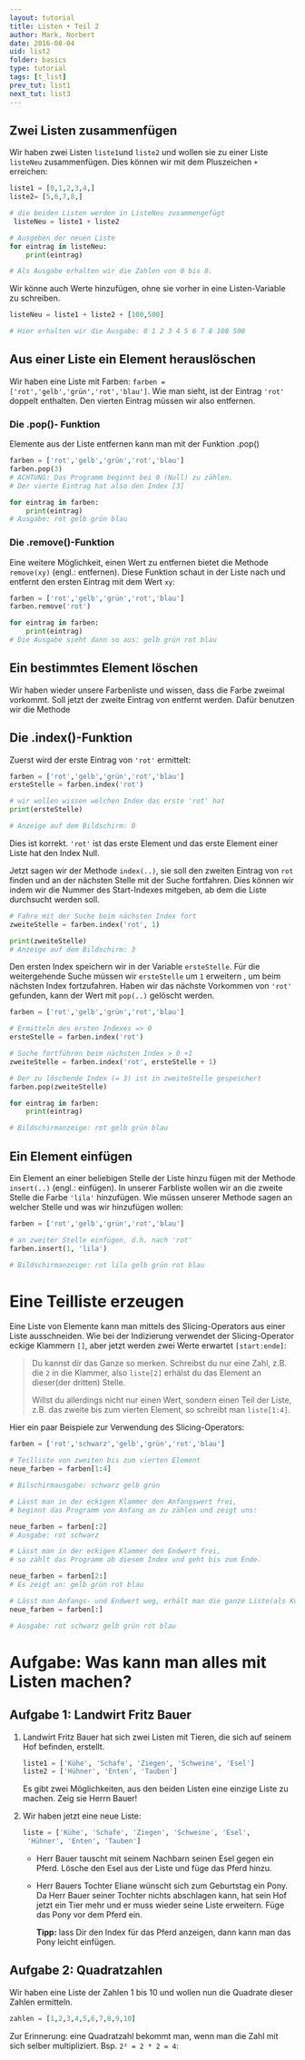 ```yaml
---
layout: tutorial
title: Listen • Teil 2
author: Mark, Norbert
date: 2016-08-04
uid: list2
folder: basics
type: tutorial
tags: [t_list]
prev_tut: list1
next_tut: list3
---
```


## Zwei Listen zusammenfügen

Wir haben zwei Listen `liste1`und `liste2` und wollen sie zu einer Liste `listeNeu` zusammenfügen. Dies können wir mit dem Pluszeichen `+` erreichen:

```python
liste1 = [0,1,2,3,4,]
liste2= [5,6,7,8,]

# die beiden Listen werden in ListeNeu zusammengefügt
 listeNeu = liste1 + liste2

# Ausgeben der neuen Liste
for eintrag in listeNeu:
    print(eintrag)

# Als Ausgabe erhalten wir die Zahlen von 0 bis 8.
```

Wir könne auch Werte hinzufügen, ohne sie vorher in eine Listen-Variable
zu schreiben.

```python
listeNeu = liste1 + liste2 + [100,500]

# Hier erhalten wir die Ausgabe: 0 1 2 3 4 5 6 7 8 100 500
```

## Aus einer Liste ein Element herauslöschen

Wir haben eine Liste mit Farben: `farben = ['rot','gelb','grün','rot','blau']`. Wie man sieht, ist der Eintrag `'rot'` doppelt enthalten. Den vierten Eintrag müssen wir also entfernen.

### Die .pop()- Funktion

Elemente aus der Liste entfernen kann man mit der Funktion .pop()

```python
farben = ['rot','gelb','grün','rot','blau']
farben.pop(3)
# ACHTUNG: Das Programm beginnt bei 0 (Null) zu zählen.
# Der vierte Eintrag hat also den Index [3]

for eintrag in farben:
    print(eintrag)
# Ausgabe: rot gelb grün blau
```

### Die .remove()-Funktion

Eine weitere Möglichkeit, einen Wert zu entfernen bietet die Methode `remove(xy)` (engl.: entfernen). Diese Funktion schaut in der Liste nach und entfernt den ersten Eintrag mit dem Wert `xy`:

```python
farben = ['rot','gelb','grün','rot','blau']
farben.remove('rot')

for eintrag in farben:
    print(eintrag)
# Die Ausgabe sieht dann so aus: gelb grün rot blau
```

## Ein bestimmtes Element löschen

Wir haben wieder unsere Farbenliste und wissen, dass die Farbe zweimal
vorkommt. Soll jetzt der zweite Eintrag von entfernt werden. Dafür
benutzen wir die Methode

## Die .index()-Funktion

Zuerst wird der erste Eintrag von `'rot'` ermittelt:

```python
farben = ['rot','gelb','grün','rot','blau']
ersteStelle = farben.index('rot')

# wir wollen wissen welchen Index das erste 'rot' hat
print(ersteStelle)

# Anzeige auf dem Bildschirm: 0
```

Dies ist korrekt. `'rot'` ist das erste Element und das erste Element einer
Liste hat den Index Null.  

Jetzt sagen wir der Methode `index(..)`, sie soll den zweiten Eintrag von `rot`
finden und an der nächsten Stelle mit der Suche fortfahren. Dies können
wir indem wir die Nummer des Start-Indexes mitgeben, ab dem die Liste
durchsucht werden soll.

```python
# Fahre mit der Suche beim nächsten Index fort
zweiteStelle = farben.index('rot', 1)

print(zweiteStelle)
# Anzeige auf dem Bildschirm: 3
```

Den ersten Index speichern wir in der Variable `ersteStelle`. Für die weitergehende Suche müssen wir `ersteStelle` um `1` erweitern , um beim nächsten Index fortzufahren. Haben wir das nächste Vorkommen von `'rot'` gefunden, kann der Wert mit `pop(..)` gelöscht werden.

```python
farben = ['rot','gelb','grün','rot','blau']

# Ermitteln des ersten Indexes => 0
ersteStelle = farben.index('rot')

# Suche fortführen beim nächsten Index > 0 +1
zweiteStelle = farben.index('rot', ersteStelle + 1)

# Der zu löschende Index (= 3) ist in zweiteStelle gespeichert
farben.pop(zweiteStelle)

for eintrag in farben:
    print(eintrag)

# Bildschirmanzeige: rot gelb grün blau
```

## Ein Element einfügen

Ein Element an einer beliebigen Stelle der Liste hinzu fügen mit der
Methode `insert(..)` (engl.: einfügen). In unserer Farbliste wollen wir an die zweite Stelle die Farbe `'lila'` hinzufügen. Wie müssen unserer Methode sagen an welcher Stelle und was wir hinzufügen wollen:

```python
farben = ['rot','gelb','grün','rot','blau']

# an zweiter Stelle einfügen, d.h. nach 'rot'
farben.insert(1, 'lila')

# Bildschirmanzeige: rot lila gelb grün rot blau
```

# Eine Teilliste erzeugen

Eine Liste von Elemente kann man mittels des Slicing-Operators aus einer
Liste ausschneiden. Wie bei der Indizierung verwendet der
Slicing-Operator eckige Klammern `[]`, aber jetzt werden zwei Werte
erwartet `[start:ende]`:

> Du kannst dir das Ganze so merken. Schreibst du nur eine Zahl, z.B. die
`2` in die Klammer, also `liste[2]` erhälst du das Element an dieser(der dritten) Stelle.
>
> Willst du allerdings nicht nur einen Wert, sondern einen Teil der Liste,
z.B. das zweite bis zum vierten Element, so schreibt man `liste[1:4]`.


Hier ein paar Beispiele zur Verwendung des Slicing-Operators:

```python
farben = ['rot','schwarz','gelb','grün','rot','blau']

# Teilliste von zweiten bis zum vierten Element
neue_farben = farben[1:4]

# Bilschirmausgabe: schwarz gelb grün

# Lässt man in der eckigen Klammer den Anfangswert frei,
# beginnt das Programm von Anfang an zu zählen und zeigt uns:

neue_farben = farben[:2]
# Ausgabe: rot schwarz

# Lässt man in der eckigen Klammer den Endwert frei,
# so zählt das Programm ab diesem Index und geht bis zum Ende.

neue_farben = farben[2:]
# Es zeigt an: gelb grün rot blau

# Lässt man Anfangs- und Endwert weg, erhält man die ganze Liste(als Kopie):
neue_farben = farben[:]

# Ausgabe: rot schwarz gelb grün rot blau
```


# Aufgabe: Was kann man alles mit Listen machen?

## Aufgabe 1: Landwirt Fritz Bauer

1.  Landwirt Fritz Bauer hat sich zwei Listen mit Tieren, die sich auf
    seinem Hof befinden, erstellt.

    ```python
    liste1 = ['Kühe', 'Schafe', 'Ziegen', 'Schweine', 'Esel']
    liste2 = ['Hühner', 'Enten', 'Tauben']
    ```

    Es gibt zwei Möglichkeiten, aus den beiden Listen eine einzige Liste
    zu machen. Zeig sie Herrn Bauer!

2.  Wir haben jetzt eine neue Liste:

    ```python
    liste = ['Kühe', 'Schafe', 'Ziegen', 'Schweine', 'Esel',
     'Hühner', 'Enten', 'Tauben']
    ```

    -   Herr Bauer tauscht mit seinem Nachbarn seinen Esel gegen
        ein Pferd. Lösche den Esel aus der Liste und füge das
        Pferd hinzu.

    -   Herr Bauers Tochter Eliane wünscht sich zum Geburtstag ein Pony.
        Da Herr Bauer seiner Tochter nichts abschlagen kann, hat sein
        Hof jetzt ein Tier mehr und er muss wieder seine Liste
        erweitern. Füge das Pony vor dem Pferd ein.  

        **Tipp:** lass Dir den Index für das Pferd anzeigen, dann kann
        man das Pony leicht einfügen.

## Aufgabe 2: Quadratzahlen

Wir haben eine Liste der Zahlen 1 bis 10 und wollen nun die Quadrate
dieser Zahlen ermitteln.

```python
zahlen = [1,2,3,4,5,6,7,8,9,10]
```


Zur Erinnerung: eine Quadratzahl bekommt man, wenn man die Zahl mit sich
selber multipliziert. Bsp. `2² = 2 * 2 = 4`:


